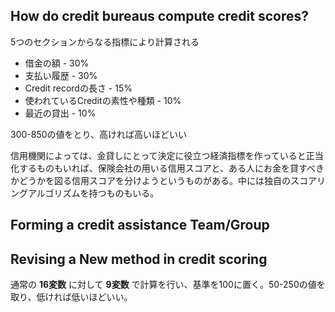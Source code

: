 ## How do credit bureaus compute credit scores?

5つのセクションからなる指標により計算される

* 借金の額 - 30%
* 支払い履歴 - 30%
* Credit recordの長さ - 15%
* 使われているCreditの素性や種類 - 10%
* 最近の貸出 - 10%

300-850の値をとり、高ければ高いほどいい

信用機関によっては、金貸しにとって決定に役立つ経済指標を作っていると正当化するものもいれば、保険会社の用いる信用スコアと、ある人にお金を貸すべきかどうかを図る信用スコアを分けようというものがある。中には独自のスコアリングアルゴリズムを持つものもいる。

## Forming a credit assistance Team/Group

## Revising a New method in credit scoring

通常の **16変数** に対して **9変数** で計算を行い、基準を100に置く。50-250の値を取り、低ければ低いほどいい。　
